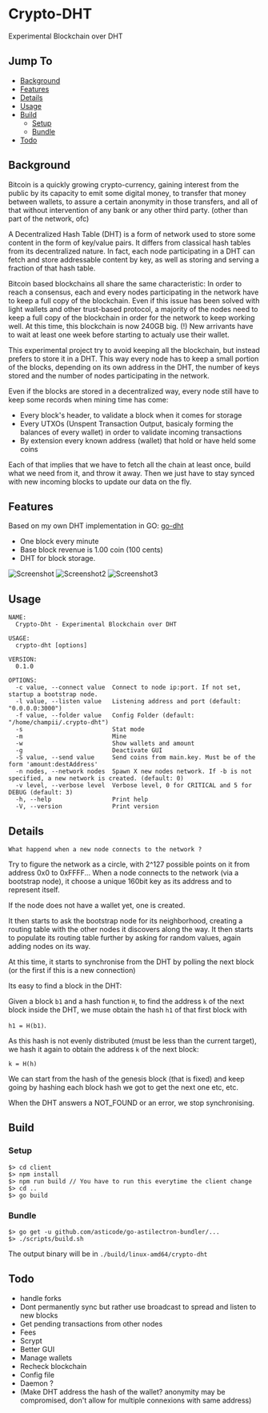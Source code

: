 # Crypto-DHT
Experimental Blockchain over DHT

## Jump To

- [Background](#background)
- [Features](#features)
- [Details](#details)
- [Usage](#usage)
- [Build](#build)
  - [Setup](#setup)
  - [Bundle](#bundle)
- [Todo](#todo)

## Background

Bitcoin is a quickly growing crypto-currency, gaining interest from the public
by its capacity to emit some digital money, to transfer that money between wallets,
to assure a certain anonymity in those transfers,
and all of that without intervention of any bank or any other third party. (other than part of the network, ofc)

A Decentralized Hash Table (DHT) is a form of network used to store some content
in the form of key/value pairs. It differs from classical hash tables from its 
decentralized nature. In fact, each node participating in a DHT can fetch and store
addressable content by key, as well as storing and serving a fraction of that hash table.

Bitcoin based blockchains all share the same characteristic: In order to reach 
a consensus, each and every nodes participating in the network have to keep a 
full copy of the blockchain. Even if this issue has been solved with light wallets
and other trust-based protocol, a majority of the nodes need to keep a full copy
of the blockchain in order for the network to keep working well. At this time, 
this blockchain is now 240GB big. (!) New arrivants have to wait at least one week 
before starting to actualy use their wallet.

This experimental project try to avoid keeping all the blockchain, but instead
prefers to store it in a DHT. This way every node has to keep a small
portion of the blocks, depending on its own address in the DHT, the number of keys stored
and the number of nodes participating in the network.

Even if the blocks are stored in a decentralized way, every node still have to keep
some records when mining time has come:
- Every block's header, to validate a block when it comes for storage
- Every UTXOs (Unspent Transaction Output, basicaly forming the balances of
every wallet) in order to validate incoming transactions
- By extension every known address (wallet) that hold or have held some coins

Each of that implies that we have to fetch all the chain at least once, build what
we need from it, and throw it away. Then we just have to stay synced with new incoming blocks
to update our data on the fly.

## Features

Based on my own DHT implementation in GO: [go-dht](https://github.com/champii/go-dht)

- One block every minute
- Base block revenue is 1.00 coin (100 cents)
- DHT for block storage.

![Screenshot](https://github.com/champii/crypto-dht/raw/master/screenshot.png "Screenshot")
![Screenshot2](https://github.com/champii/crypto-dht/raw/master/screenshot2.png "Screenshot2")
![Screenshot3](https://github.com/champii/crypto-dht/raw/master/screenshot3.png "Screenshot3")



## Usage

```
NAME:
  Crypto-Dht - Experimental Blockchain over DHT

USAGE:
  crypto-dht [options]

VERSION:
  0.1.0

OPTIONS:
  -c value, --connect value  Connect to node ip:port. If not set, startup a bootstrap node.
  -l value, --listen value   Listening address and port (default: "0.0.0.0:3000")
  -f value, --folder value   Config Folder (default: "/home/champii/.crypto-dht")
  -s                         Stat mode
  -m                         Mine
  -w                         Show wallets and amount
  -g                         Deactivate GUI
  -S value, --send value     Send coins from main.key. Must be of the form 'amount:destAddress'
  -n nodes, --network nodes  Spawn X new nodes network. If -b is not specified, a new network is created. (default: 0)
  -v level, --verbose level  Verbose level, 0 for CRITICAL and 5 for DEBUG (default: 3)
  -h, --help                 Print help
  -V, --version              Print version
```

## Details

`What happend when a new node connects to the network ?`

Try to figure the network as a circle, with 2^127 possible points on it from
address 0x0 to 0xFFFF...
When a node connects to the network (via a bootstrap node), it choose a unique 160bit key as its address and to represent itself.

If the node does not have a wallet yet, one is created.

It then starts to ask the bootstrap node for its neighborhood, creating a routing table
with the other nodes it discovers along the way. It then starts to populate its 
routing table further by asking for random values, again adding nodes on its way.

At this time, it starts to synchronise from the DHT by polling the next block (or the first if this is a new connection)

Its easy to find a block in the DHT:

Given a block `b1` and a hash function `H`, to find the address `k` of the next block
inside the DHT, we muse obtain the hash `h1` of that first block with 

`h1 = H(b1)`.

As this hash is not evenly distributed (must be less than the current target), we 
hash it again to obtain the address `k` of the next block: 

`k = H(h)`

We can start from the hash of the genesis block (that is fixed) and keep going
by hashing each block hash we got to get the next one etc, etc.

When the DHT answers a NOT_FOUND or an error, we stop synchronising.


## Build


### Setup

```
$> cd client
$> npm install
$> npm run build // You have to run this everytime the client change
$> cd ..
$> go build
```

### Bundle

```
$> go get -u github.com/asticode/go-astilectron-bundler/...
$> ./scripts/build.sh
```

The output binary will be in `./build/linux-amd64/crypto-dht`

## Todo

- handle forks
- Dont permanently sync but rather use broadcast to spread and listen to new blocks
- Get pending transactions from other nodes
- Fees
- Scrypt
- Better GUI
- Manage wallets
- Recheck blockchain
- Config file
- Daemon ?
- (Make DHT address the hash of the wallet? anonymity may be compromised, don't allow for multiple connexions with same address)
